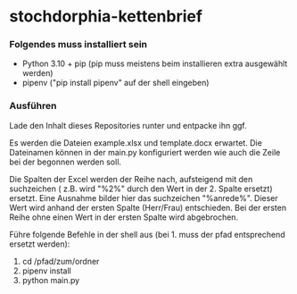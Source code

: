 # stochdorphia-kettenbrief

### Folgendes muss installiert sein
- Python 3.10 + pip (pip muss meistens beim installieren extra ausgewählt werden)
- pipenv ("pip install pipenv" auf der shell eingeben)

### Ausführen
Lade den Inhalt dieses Repositories runter und entpacke ihn ggf.

Es werden die Dateien example.xlsx und template.docx erwartet.
Die Dateinamen können in der main.py konfiguriert werden wie auch die Zeile bei der begonnen werden soll.

Die Spalten der Excel werden der Reihe nach, aufsteigend mit den suchzeichen ( z.B. wird "%2%" durch den Wert in der 2. Spalte ersetzt) ersetzt.
Eine Ausnahme bilder hier das suchzeichen "%anrede%". Dieser Wert wird anhand der ersten Spalte (Herr/Frau) entschieden.
Bei der ersten Reihe ohne einen Wert in der ersten Spalte wird abgebrochen. 

Führe folgende Befehle in der shell aus (bei 1. muss der pfad entsprechend ersetzt werden):
1. cd /pfad/zum/ordner
2. pipenv install
3. python main.py